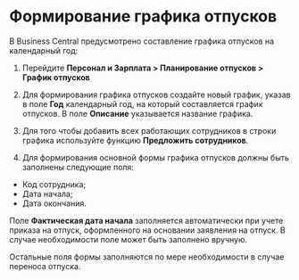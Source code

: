 # Формирование графика отпусков

В Business Central предусмотрено составление графика отпусков на календарный год: 

1. Перейдите **Персонал и Зарплата > Планирование отпусков > График отпусков** 

2. Для формирования графика отпусков создайте новый график, указав в поле **Год** календарный год, на который составляется график отпусков. В поле **Описание** указывается название графика.

3. Для того чтобы добавить всех работающих сотрудников в строки графика используйте функцию **Предложить сотрудников**. 

4. Для формирования основной формы графика отпусков должны быть заполнены следующие поля: 

- Код сотрудника;
- Дата начала;
- Дата окончания.

Поле **Фактическая дата начала** заполняется автоматически при учете приказа на отпуск, оформленного на основании заявления на отпуск. В случае необходимости поле может быть заполнено вручную.

Остальные поля формы заполняются по мере необходимости в случае переноса отпуска. 